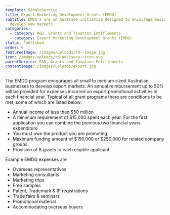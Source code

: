 ```yaml
---
template: SingleService
title: Export Marketing Development Grants (EMDG)
subtitle: EMDG's are an Austrade initiative designed to encourage businesses to
  develop new markets
categories:
  - category: R&D, Grants and Taxation Entitlements
  - category: Export Marketing Development Grants (EMDG)
status: Published
order: 6
featuredImage: /images/uploads/rd--image.jpg
icon: /images/uploads/rd-advisory--icon.svg
parentService: R&D, Grants and Taxation Entitlements
contentImage: /images/uploads/export.jpg
---
```


The EMDG program encourages all small to medium sized Australian businesses to develop export markets. An annual reimbursement up to 50% will be provided for expenses incurred on export promotional activities in each financial year. Typical of all grant programs there are conditions to be met, some of which are listed below:

- Annual income of less than $50 million
- A minimum requirement of $15,000 spent each year. For the first application you can combine the previous two financial years expenditure
- You must own the product you are promoting
- Maximum funding amount of $150,000 or $250,000 for related company groups
- Provision of 8 grants to each eligible applicant

Example EMDG expenses are

- Overseas representatives
- Marketing consultants
- Marketing trips
- Free samples
- Patent, Trademark & IP registrations
- Trade fairs & seminars
- Promotional material
- Accommodating overseas buyers
